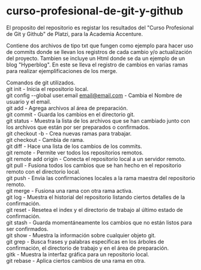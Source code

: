 # curso-profesional-de-git-y-github

El proposito del repositorio es registar los resultados del "Curso Profesional de Git y Github" de Platzi, para la Academia Accenture.

Contiene dos archivos de tipo txt que fungen como ejemplo para hacer uso de commits donde se llevan los registros de cada cambio y/o actualización del proyecto.
Tambien se incluye un Html donde se da un ejemplo de un blog "Hyperblog". En este se lleva el registro de cambios en varias ramas para realizar ejemplificaciones de los merge.

Comandos de git utilizados.
<br>
git init - Inicia el repositorio local.<br>
git config --global user.email email@email.com - Cambia el Nombre de usuario y el email.<br>
git add - Agrega archivos al área de preparación.<br>
git commit - Guarda los cambios en el directorio git.<br>
git status - Muestra la lista de los archivos que se han cambiado junto con los archivos que están por ser preparados o confirmados.<br>
git checkout -b <branch-name> - Crea nuevas ramas para trabajar.<br>
git checkout <branch-name> - Cambia de rama.<br>
git diff - Hace una lista de los cambios de los commits.<br>
git remote - Permite ver todos los repositorios remotos.<br>
git remote add origin <host-or-remoteURL> - Conecta el repositorio local a un servidor remoto.<br>
git pull - Fusiona todos los cambios que se han hecho en el repositorio remoto con el directorio local.<br>
git push - Envia las confirmaciones locales a la rama maestra del repositorio remoto.<br>
git merge - Fusiona una rama con otra rama activa.<br>
git log - Muestra el historial del repositorio listando ciertos detalles de la confirmación.<br>
git reset - Resetea el index y el directorio de trabajo al último estado de confirmación.<br>
git stash - Guarda momentáneamente los cambios que no están listos para ser confirmados.<br>
git show - Muestra la información sobre cualquier objeto git.<br>
git grep - Busca frases y palabras específicas en los árboles de confirmación, el directorio de trabajo y en el área de preparación.<br>
gitk - Muestra la interfaz gráfica para un repositorio local.<br>
git rebase  - Aplica ciertos cambios de una rama en otra.<br>
